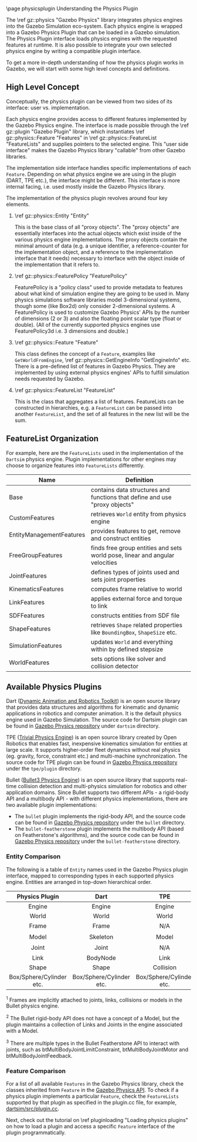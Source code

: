 \page physicsplugin Understanding the Physics Plugin

The \ref gz::physics "Gazebo Physics" library integrates physics engines into the Gazebo Simulation eco-system.
Each physics engine is wrapped into a Gazebo Physics Plugin that can be loaded in a Gazebo simulation.
The Physics Plugin interface loads physics engines with the requested features at runtime.
It is also possible to integrate your own selected physics engine by writing a compatible plugin interface.

To get a more in-depth understanding of how the physics plugin works in Gazebo, we will start with some high level concepts and definitions.

<!-- TODO: add tutorial on how to write your own physics plugin -->

## High Level Concept

Conceptually, the physics plugin can be viewed from two sides of its interface: user vs. implementation.

Each physics engine provides access to different features implemented by the Gazebo Physics engine.
The interface is made possible through the \ref gz::plugin "Gazebo Plugin" library, which instantiates \ref gz::physics::Feature "Features" in \ref gz::physics::FeatureList "FeatureLists" and supplies pointers to the selected engine.
This "user side interface" makes the Gazebo Physics library "callable" from other Gazebo libraries.

The implementation side interface handles specific implementations of each `Feature`.
Depending on what physics engine we are using in the plugin (DART, TPE etc.), the interface might be different.
This interface is more internal facing, i.e. used mostly inside the Gazebo Physics library.

The implementation of the physics plugin revolves around four key elements.

1. \ref gz::physics::Entity "Entity"

    This is the base class of all "proxy objects".
    The "proxy objects" are essentially interfaces into the actual objects which exist inside of the various physics engine implementations.
    The proxy objects contain the minimal amount of data (e.g. a unique identifier, a reference-counter for the implementation object, and a reference to the implementation interface that it needs) necessary to interface with the object inside of the implementation that it refers to.

2. \ref gz::physics::FeaturePolicy "FeaturePolicy"

    FeaturePolicy is a "policy class" used to provide metadata to features about what kind of simulation engine they are going to be used in.
    Many physics simulations software libraries model 3-dimensional systems, though some (like Box2d) only consider 2-dimensional systems.
    A FeaturePolicy is used to customize Gazebo Physics' APIs by the number of dimensions (2 or 3) and also the floating point scalar type (float or double).
    (All of the currently supported physics engines use FeaturePolicy3d i.e. 3 dimensions and double.)

3. \ref gz::physics::Feature "Feature"

    This class defines the concept of a `Feature`, examples like `GetWorldFromEngine`, \ref gz::physics::GetEngineInfo "GetEngineInfo" etc.
    There is a pre-defined list of features in Gazebo Physics.
    They are implemented by using external physics engines' APIs to fulfill simulation needs requested by Gazebo.

4. \ref gz::physics::FeatureList "FeatureList"

    This is the class that aggregates a list of features.
    FeatureLists can be constructed in hierarchies, e.g. a `FeatureList` can be passed into another `FeatureList`, and the set of all features in the new list will be the sum.


## FeatureList Organization

For example, here are the `FeatureLists` used in the implementation of the `Dartsim` physics engine.
Plugin implementations for other engines may choose to organize features into `FeatureLists` differently.

| Name  | Definition  |
|---|---|
| Base  | contains data structures and functions that define and use "proxy objects"   |
| CustomFeatures  | retrieves `World` entity from physics engine|
| EntityManagementFeatures  | provides features to get, remove and construct entities  |
| FreeGroupFeatures  | finds free group entities and sets world pose, linear and angular velocities  |
| JointFeatures  | defines types of joints used and sets joint properties  |
| KinematicsFeatures  | computes frame relative to world  |
| LinkFeatures  | applies external force and torque to link  |
| SDFFeatures  | constructs entities from SDF file  |
| ShapeFeatures  | retrieves `Shape` related properties like `BoundingBox`, `ShapeSize` etc. |
| SimulationFeatures  | updates `World` and everything within by defined stepsize |
| WorldFeatures  | sets options like solver and collision detector  |

## Available Physics Plugins

Dart ([Dynamic Animation and Robotics Toolkit](https://dartsim.github.io/)) is an open source library that provides data structures and algorithms for kinematic and dynamic applications in robotics and computer animation.
It is the default physics engine used in Gazebo Simulation.
The source code for Dartsim plugin can be found in [Gazebo Physics repository](https://github.com/gazebosim/gz-physics/tree/gz-physics9) under `dartsim` directory.

TPE ([Trivial Physics Engine](https://github.com/gazebosim/gz-physics/tree/gz-physics9/tpe)) is an open source library created by Open Robotics that enables fast, inexpensive kinematics simulation for entities at large scale.
It supports higher-order fleet dynamics without real physics (eg. gravity, force, constraint etc.) and multi-machine synchronization.
The source code for TPE plugin can be found in [Gazebo Physics repository](https://github.com/gazebosim/gz-physics/tree/gz-physics9) under the `tpe/plugin` directory.

Bullet ([Bullet3 Physics Engine](https://github.com/bulletphysics/bullet3)) is an open source library that supports real-time collision detection and multi-physics simulation for robotics and other application domains.
Since Bullet supports two different APIs - a rigid-body API and a multibody API - with different physics implementations, there are two available plugin implementations:
- The `bullet` plugin implements the rigid-body API, and the source code can be found in [Gazebo Physics repository](https://github.com/gazebosim/gz-physics/tree/gz-physics9) under the `bullet` directory.
- The `bullet-featherstone` plugin implements the multibody API (based on Featherstone's algorithms), and the source code can be found in [Gazebo Physics repository](https://github.com/gazebosim/gz-physics/tree/gz-physics9) under the `bullet-featherstone` directory.

### Entity Comparison

The following is a table of `Entity` names used in the Gazebo Physics plugin interface, mapped to corresponding types in each supported physics engine.
Entities are arranged in top-down hierarchical order.

| Physics Plugin | Dart  | TPE | Bullet | Bullet Featherstone |
|:-:|:-:|:-:|:-:|:-:|
| Engine  | Engine  | Engine  | Engine  | Engine  |
| World  | World  | World  | btDiscreteDynamicsWorld | btMultiBodyDynamicsWorld |
| Frame  | Frame  | N/A  | N/A<sup>1</sup> | N/A<sup>1</sup> |
| Model  | Skeleton  | Model | N/A<sup>2</sup> | btMultiBody |
| Joint  | Joint  | N/A | btTypedConstraint | btMultiBodyJoint<sup>3</sup> |
| Link  | BodyNode  | Link | btRigidBody | btMultiBodyLink |
| Shape  | Shape  | Collision | btCollisionShape | btCollisionShape |
| Box/Sphere/Cylinder etc. | Box/Sphere/Cylinder etc. | Box/Sphere/Cylinder etc. | Box/Sphere/Cylinder etc. | Box/Sphere/Cylinder etc. |

<sup>1</sup> Frames are implicitly attached to joints, links, collisions or models in the Bullet physics engine.

<sup>2</sup> The Bullet rigid-body API does not have a concept of a Model, but the plugin maintains a collection of Links and Joints in the engine associated with a Model.

<sup>3</sup> There are multiple types in the Bullet Featherstone API to interact with joints, such as btMultiBodyJointLimitConstraint, btMultiBodyJointMotor and btMultiBodyJointFeedback.

### Feature Comparison

For a list of all available `Features` in the Gazebo Physics library, check the classes inherited from `Feature` in the [Gazebo Physics API](https://gazebosim.org/api/physics/8/hierarchy.html).
To check if a physics plugin implements a particular `Feature`, check the `FeatureLists` supported by that plugin as specified in the plugin.cc file, for example, [dartsim/src/plugin.cc](https://github.com/gazebosim/gz-physics/blob/gz-physics9/dartsim/src/plugin.cc).

Next, check out the tutorial on \ref pluginloading "Loading physics plugins" on how to load a plugin and access a specific `Feature` interface of the plugin programmatically.
